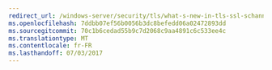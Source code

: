 ```yaml
---
redirect_url: /windows-server/security/tls/what-s-new-in-tls-ssl-schannel-ssp-overview.md
ms.openlocfilehash: 7ddbb07ef56b0056b3dc8befedd06a02472893dd
ms.sourcegitcommit: 70c1b6cedad55b9c7d2068c9aa4891c6c533ee4c
ms.translationtype: MT
ms.contentlocale: fr-FR
ms.lasthandoff: 07/03/2017
---
```

